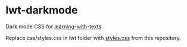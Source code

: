 # lwt-darkmode
Dark mode CSS for [learning-with-texts](https://learning-with-texts.sourceforge.io/)

Replace css/styles.css in lwt folder with [styles.css](styles.css) from this repository.
